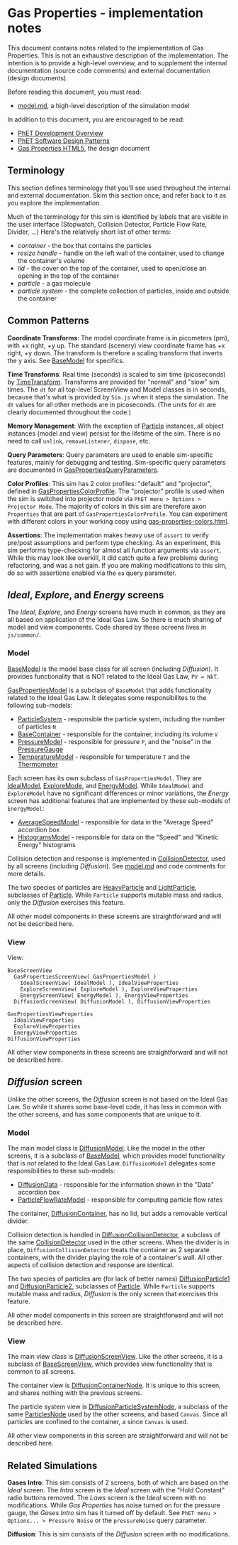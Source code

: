# Gas Properties - implementation notes

This document contains notes related to the implementation of Gas Properties. 
This is not an exhaustive description of the implementation.  The intention is 
to provide a high-level overview, and to supplement the internal documentation 
(source code comments) and external documentation (design documents).  

Before reading this document, you must read:
* [model.md](https://github.com/phetsims/gas-properties/blob/master/doc/model.md), a high-level description of the simulation model

In addition to this document, you are encouraged to be read: 
* [PhET Development Overview](http://bit.ly/phet-html5-development-overview)  
* [PhET Software Design Patterns](https://github.com/phetsims/phet-info/blob/master/doc/phet-software-design-patterns.md)
* [Gas Properties HTML5](https://docs.google.com/document/d/1HOCO6vXfqlHIf3MrdldaiZTPFKYWTzS9Jm8fw-b25EU/edit), the design document

## Terminology

This section defines terminology that you'll see used throughout the internal and external documentation. Skim this section once, and refer back to it as you explore the implementation.

Much of the terminology for this sim is identified by labels that are visible in the user interface (Stopwatch, 
Collision Detector, Particle Flow Rate, Divider, ...)  Here's the relatively short list of other terms:

* _container_ - the box that contains the particles
* _resize handle_ - handle on the left wall of the container, used to change the container's volume
* _lid_ - the cover on the top of the container, used to open/close an opening in the top of the container
* _particle_ - a gas molecule
* _particle system_ - the complete collection of particles, inside and outside the container

## Common Patterns

**Coordinate Transforms**: The model coordinate frame is in picometers (pm), with +x right, +y up. The standard (scenery) view coordinate frame has +x right, +y down. The transform is therefore a scaling transform that inverts the y axis. See [BaseModel](https://github.com/phetsims/gas-properties/blob/master/js/common/model/BaseModel.js) for specifics.

**Time Transforms**: Real time (seconds) is scaled to sim time (picoseconds) by [TimeTransform](https://github.com/phetsims/gas-properties/blob/master/js/common/model/TimeTransform.js). Transforms are provided for "normal" and "slow" sim times.  The `dt` for all top-level ScreenView and Model classes is in seconds, because that's 
what is provided by `Sim.js` when it steps the simulation. The `dt` values for all other methods are in picoseconds.
(The units for `dt` are clearly documented throughout the code.)

**Memory Management**: With the exception of [Particle](https://github.com/phetsims/gas-properties/blob/master/js/common/model/Particle.js) instances, all object instances (model and view) persist for the 
lifetime of the sim.  There is no need to call `unlink`, `removeListener`, `dispose`, etc. 

**Query Parameters**: Query parameters are used to enable sim-specific features, mainly for debugging and
testing. Sim-specific query parameters are documented in
[GasPropertiesQueryParameters](https://github.com/phetsims/gas-properties/blob/master/js/common/GasPropertiesQueryParameters.js).

**Color Profiles**: This sim has 2 color profiles: "default" and "projector", defined in [GasPropertiesColorProfile](https://github.com/phetsims/gas-properties/blob/master/js/common/GasPropertiesColorProfile.js). The "projector" profile is used when the sim is switched into projector mode via `PhET menu > Options > Projector Mode`.  The majority of colors in this sim are therefore axon `Properties` that are part of `GasPropertiesColorProfile`.  You can experiment with 
different colors in your working copy using [gas-properties-colors.html](https://github.com/phetsims/gas-properties/blob/master/gas-properties-colors.html). 

**Assertions**: The implementation makes heavy use of `assert` to verify pre/post assumptions and perform type checking. 
As an experiment, this sim performs type-checking for almost all function arguments via `assert`.  While this may look like overkill, it did catch quite a few problems during refactoring, and was a net gain.  If you are making modifications to this sim, do so with assertions enabled via the `ea` query parameter.

## _Ideal_, _Explore_, and _Energy_ screens

The _Ideal_, _Explore_, and _Energy_ screens have much in common, as they are all based on application of the Ideal Gas Law. So there is much sharing of model and view components. Code shared by these screens lives in `js/common/`.

### Model

[BaseModel](TODO) is the model base class for all screen (including _Diffusion_). It provides functionality that is NOT related to the Ideal Gas Law, `PV = NkT`. 

[GasPropertiesModel](TODO) is a subclass of `BaseModel` that adds functionality related to the Ideal Gas Law. It delegates some responsibilites to the following sub-models:

* [ParticleSystem](https://github.com/phetsims/gas-properties/blob/master/js/common/model/ParticleSystem.js) - responsible the particle system, including the number of particles `N`
* [BaseContainer](https://github.com/phetsims/gas-properties/blob/master/js/common/model/BaseContainer.js) - responsible for the container, including its volume `V`
* [PressureModel](https://github.com/phetsims/gas-properties/blob/master/js/common/model/PressureModel.js) - responsible for pressure `P`, and the "noise" in the [PressureGauge](https://github.com/phetsims/gas-properties/blob/master/js/common/model/PressureGauge.js)
* [TemperatureModel](https://github.com/phetsims/gas-properties/blob/master/js/common/model/TemperatureModel.js) - responsible for temperature `T` and the [Thermometer](https://github.com/phetsims/gas-properties/blob/master/js/common/model/Thermometer.js) 

Each screen has its own subclass of `GasPropertiesModel`. They are [IdealModel](https://github.com/phetsims/gas-properties/blob/master/js/ideal/model/IdealModel.js), [ExploreMode](https://github.com/phetsims/gas-properties/blob/master/js/explore/model/ExploreModel.js), and [EnergyModel](https://github.com/phetsims/gas-properties/blob/master/js/energy/model/EnergyModel.js). While `IdealModel` and `ExploreModel` have no significant differences or minor variations, the _Energy_ screen has additional features that are implemented by these sub-models of `EnergyModel`:

* [AverageSpeedModel](https://github.com/phetsims/gas-properties/blob/master/js/energy/model/AverageSpeedModel.js) - responsible for data in the "Average Speed" accordion box
* [HistogramsModel](https://github.com/phetsims/gas-properties/blob/master/js/energy/model/HistogramsModel.js) - responsible for data on the "Speed" and "Kinetic Energy" histograms

Collision detection and response is implemented in [CollisionDetector](https://github.com/phetsims/gas-properties/blob/master/js/common/model/CollisionDetector.js), used by all screens (including _Diffusion_). See [model.md](https://github.com/phetsims/gas-properties/blob/master/doc/model.md) and code comments for more details.

The two species of particles are [HeavyParticle](https://github.com/phetsims/gas-properties/blob/master/js/common/model/HeavyParticle.js) and [LightParticle](https://github.com/phetsims/gas-properties/blob/master/js/common/model/LightParticle.js), subclasses of [Particle](https://github.com/phetsims/gas-properties/blob/master/js/common/model/Particle.js). While `Particle` supports mutable mass and radius, only the _Diffusion_ exercises this feature.

All other model components in these screens are straightforward and will not be described here.

### View
  
View:
```
BaseScreenView
  GasPropertiesScreenView( GasPropertiesModel )
    IdealScreenView( IdealModel ), IdealViewProperties
    ExploreScreenView( ExploreModel ), ExploreViewProperties
    EnergyScreenView( EnergyModel ), EnergyViewProperties
  DiffusionScreenView( DiffusionModel ), DiffusionViewProperties
  
GasPropertiesViewProperties
  IdealViewProperties
  ExploreViewProperties
  EnergyViewProperties
DiffusionViewProperties
```

All other view components in these screens are straightforward and will not be described here.

## _Diffusion_ screen
 
Unlike the other screens, the _Diffusion_ screen is not based on the Ideal Gas Law. So while it shares some 
base-level code, it has less in common with the other screens, and has some components that are unique to it. 

### Model

The main model class is [DiffusionModel](https://github.com/phetsims/gas-properties/blob/master/js/diffusion/model/DiffusionModel.js). Like the model in the other screens, it is a subclass of [BaseModel](https://github.com/phetsims/gas-properties/blob/master/js/common/model/BaseModel.js), which provides
model functionality that is _not_ related to the Ideal Gas Law. `DiffusionModel` delegates some responsibilities
to these sub-models:

* [DiffusionData](https://github.com/phetsims/gas-properties/blob/master/js/diffusion/model/DiffusionData.js) - responsible for the information shown in the "Data" accordion box
* [ParticleFlowRateModel](https://github.com/phetsims/gas-properties/blob/master/js/diffusion/model/ParticleFlowRate.js) - responsible for computing particle flow rates

The container, [DiffusionContainer](https://github.com/phetsims/gas-properties/blob/master/js/diffusion/model/DiffusionContainer.js), has no lid, but adds a removable vertical divider. 

Collision detection is handled in [DiffusionCollisionDetector](https://github.com/phetsims/gas-properties/blob/master/js/diffusion/model/DiffusionCollisionDetector.js), a subclass of the same 
[CollisionDetector](https://github.com/phetsims/gas-properties/blob/master/js/common/model/CollisionDetector.js) used in the other screens. When the divider is in place, `DiffusionCollisionDetector` treats the container as 2 separate containers, with the divider playing the role of a container's wall.  All other aspects of collision detection and response are 
identical.

The two species of particles are (for lack of better names) [DiffusionParticle1](https://github.com/phetsims/gas-properties/blob/master/js/diffusion/model/DiffusionParticle1.js) and [DiffusionParticle2](https://github.com/phetsims/gas-properties/blob/master/js/diffusion/model/DiffusionParticle2.js), subclasses of [Particle](https://github.com/phetsims/gas-properties/blob/master/js/common/model/Particle.js).  While `Particle` supports mutable mass and radius,  _Diffusion_ is the only screen that exercises this feature.

All other model components in this screen are straightforward and will not be described here.

### View

The main view class is [DiffusionScreenView](https://github.com/phetsims/gas-properties/blob/master/js/diffusion/view/DiffusionScreenView.js). Like the other screens, it is a subclass of [BaseScreenView](https://github.com/phetsims/gas-properties/blob/master/js/common/view/BaseScreenView.js), which
provides view functionality that is common to all screens.

The container view is [DiffusionContainerNode](https://github.com/phetsims/gas-properties/blob/master/js/diffusion/view/DiffusionContainerNode.js). It is unique to this screen, and shares nothing with the previous screens. 

The particle system view is [DiffusionParticleSystemNode](https://github.com/phetsims/gas-properties/blob/master/js/diffusion/view/DiffusionParticleSystemNode.js), a subclass of the same [ParticlesNode](https://github.com/phetsims/gas-properties/blob/master/js/common/view/ParticlesNode.js) used 
by the other screens, and based `Canvas`.  Since all particles are confined to the container, a since `Canvas` is used.

All other view components in this screen are straightforward and will not be described here.

## Related Simulations

**Gases Intro**: This sim consists of 2 screens, both of which are based on the _Ideal_ screen.  The _Intro_ screen
is the _Ideal_ screen with the "Hold Constant" radio buttons removed.  The _Laws_ screen is the _Ideal_ screen with
no modifications.  While _Gas Properties_ has noise turned on for the pressure gauge, the _Gases Intro_ sim has it
turned off by default.  See `PhET menu > Options... > Pressure Noise` or the `pressureNoise` query parameter.

**Diffusion**: This is sim consists of the _Diffusion_ screen with no modifications.
